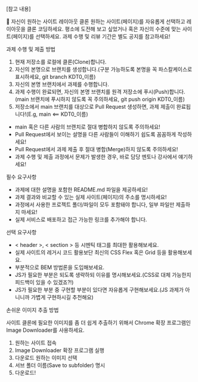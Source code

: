 [참고 내용]

👀 자신이 원하는 사이트 레이아웃 클론
원하는 사이트(페이지)를 자유롭게 선택하고 레이아웃을 클론 코딩하세요.
평소에 도전해 보고 싶었거나 혹은 자신의 수준에 맞는 사이트(페이지)를 선택하세요.
과제 수행 및 리뷰 기간은 별도 공지를 참고하세요!

과제 수행 및 제출 방법

1. 현재 저장소를 로컬에 클론(Clone)합니다.
2. 자신의 본명으로 브랜치를 생성합니다.(구분 가능하도록 본명을 꼭 파스칼케이스로 표시하세요, git branch KDT0\_이름)
3. 자신의 본명 브랜치에서 과제를 수행합니다.
4. 과제 수행이 완료되면, 자신의 본명 브랜치를 원격 저장소에 푸시(Push)합니다.(main 브랜치에 푸시하지 않도록 꼭 주의하세요, git push origin KDT0\_이름)
5. 저장소에서 main 브랜치를 대상으로 Pull Request 생성하면, 과제 제출이 완료됩니다!(E.g, main <== KDT0\_이름)

-   main 혹은 다른 사람의 브랜치로 절대 병합하지 않도록 주의하세요!
-   Pull Request에서 보이는 설명을 다른 사람들이 이해하기 쉽도록 꼼꼼하게 작성하세요!
-   Pull Request에서 과제 제출 후 절대 병합(Merge)하지 않도록 주의하세요!
-   과제 수행 및 제출 과정에서 문제가 발생한 경우, 바로 담당 멘토나 강사에서 얘기하세요!

필수 요구사항

-   과제에 대한 설명을 포함한 README.md 파일을 제공하세요!
-   과제 결과와 비교할 수 있는 실제 사이트(페이지)의 주소를 명시하세요!
-   과정에서 사용한 프로젝트 폴더/파일이 모두 포함돼야 합니다, 일부 파일만 제출하지 마세요!
-   실제 서비스로 배포하고 접근 가능한 링크를 추가해야 합니다.

선택 요구사항

-   < header >, < section > 등 시멘틱 태그를 최대한 활용해보세요.
-   실제 사이트의 레거시 코드 활용보단 최신의 CSS Flex 혹은 Grid 등을 활용해보세요.
-   부분적으로 BEM 방법론을 도입해보세요.
-   JS가 필요한 부분은 되도록 생략하되 이유를 명시해보세요.(CSS로 대체 가능한지 피드백이 있을 수 있겠죠?!)
-   JS가 필요한 부분 중 구현할 부분이 있다면 자유롭게 구현해보세요.(JS 과제가 아니니까 가볍게 구현하시길 추천해요)

손쉬운 이미지 추출 방법

사이트 클론에 필요한 이미지를 좀 더 쉽게 추출하기 위해서 Chrome 확장 프로그램인 Image Downloader를 사용하세요.

1. 원하는 사이트 접속
2. Image Downloader 확장 프로그램 실행
3. 다운로드 원하는 이미지 선택
4. 서브 폴더 이름(Save to subfolder) 명시
5. 다운로드!
